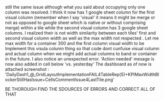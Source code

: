 still the same issue although what you said about occupying only one column was resolved. I think it now has 1 google sheet column for the first visual column (remember when I say 'visual' it means it might be merge or not as opposed to google sheet which is native or without comprising merge) within a tile while the second visual column has 3 google sheet columns. I realized their is not width similarity between each tiles' first and second visual column width as well as the max width not respected . Let me max width for a container 300 and the first column visual width to be 
Implement this visula column thing so that code dont cunfuise visual column and actual column when we might add actual columns to band or container in the future.
I also notice an unexpected error. 'Action needed' mesage is now also added in cell below 'vs. yesterday' 
The dashboard as of now is attached screenshot : 'DailyDash1_@_GridLayoutImplementationFAIL4TableRep(5)+KPIMaxWidthBlockerStillHasIssue+CellsCommentIssue4LastTile.png'

BE THOROUGH FIND THE SDOURCES OF ERRORS AND CORRECT ALL OF THAT